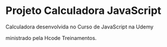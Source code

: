 # Projeto Calculadora JavaScript

Calculadora desenvolvida no Curso de JavaScript na Udemy

ministrado pela Hcode Treinamentos.
